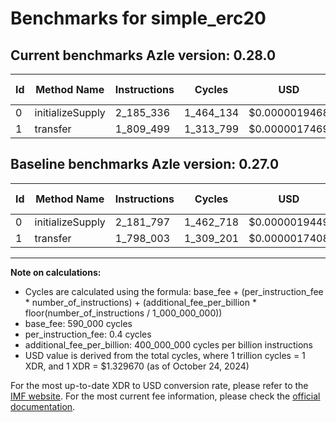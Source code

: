 # Benchmarks for simple_erc20

## Current benchmarks Azle version: 0.28.0

| Id  | Method Name      | Instructions | Cycles    | USD           | USD/Million Calls | Change                           |
| --- | ---------------- | ------------ | --------- | ------------- | ----------------- | -------------------------------- |
| 0   | initializeSupply | 2_185_336    | 1_464_134 | $0.0000019468 | $1.94             | <font color="red">+3_539</font>  |
| 1   | transfer         | 1_809_499    | 1_313_799 | $0.0000017469 | $1.74             | <font color="red">+11_496</font> |

## Baseline benchmarks Azle version: 0.27.0

| Id  | Method Name      | Instructions | Cycles    | USD           | USD/Million Calls |
| --- | ---------------- | ------------ | --------- | ------------- | ----------------- |
| 0   | initializeSupply | 2_181_797    | 1_462_718 | $0.0000019449 | $1.94             |
| 1   | transfer         | 1_798_003    | 1_309_201 | $0.0000017408 | $1.74             |

---

**Note on calculations:**

- Cycles are calculated using the formula: base_fee + (per_instruction_fee \* number_of_instructions) + (additional_fee_per_billion \* floor(number_of_instructions / 1_000_000_000))
- base_fee: 590_000 cycles
- per_instruction_fee: 0.4 cycles
- additional_fee_per_billion: 400_000_000 cycles per billion instructions
- USD value is derived from the total cycles, where 1 trillion cycles = 1 XDR, and 1 XDR = $1.329670 (as of October 24, 2024)

For the most up-to-date XDR to USD conversion rate, please refer to the [IMF website](https://www.imf.org/external/np/fin/data/rms_sdrv.aspx).
For the most current fee information, please check the [official documentation](https://internetcomputer.org/docs/current/developer-docs/gas-cost#execution).
